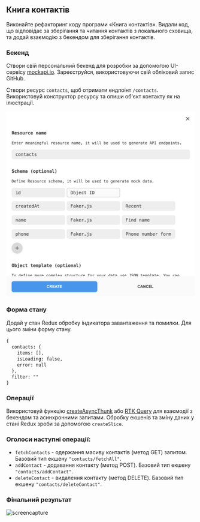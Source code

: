 ## Книга контактів

Виконайте рефакторинг коду програми «Книга контактів». Видали код, що відповідає
за зберігання та читання контактів з локального сховища, та додай взаємодію з
бекендом для зберігання контактів.

### Бекенд

Створи свій персональний бекенд для розробки за допомогою UI-сервісу
[mockapi.io](https://mockapi.io). Зареєструйся, використовуючи свій обліковий
запис GitHub.

Створи ресурс `contacts`, щоб отримати ендпоінт `/contacts`. Використовуй
конструктор ресурсу та опиши об'єкт контакту як на ілюстрації.

![api](./assets/api.png)

### Форма стану

Додай у стан Redux обробку індикатора завантаження та помилки. Для цього зміни
форму стану.

```
{
  contacts: {
    items: [],
    isLoading: false,
    error: null
  },
  filter: ""
}
```

### Операції

Використовуй функцію
[createAsyncThunk](https://redux-toolkit.js.org/api/createAsyncThunk) або
[RTK Query](https://redux-toolkit.js.org/rtk-query/overview) для взаємодії з
бекендом та асинхронними запитами. Обробку екшенів та зміну даних у стані Redux
зроби за допомогою `createSlice`.

### Оголоси наступні операції:

- `fetchContacts` - одержання масиву контактів (метод GET) запитом. Базовий тип
  екшену `"contacts/fetchAll"`.
- `addContact` - додавання контакту (метод POST). Базовий тип екшену
  `"contacts/addContact"`.
- `deleteContact` - видалення контакту (метод DELETE). Базовий тип екшену
  `"contacts/deleteContact"`.

### Фінальний результат

![screencapture](./assets/screencapture_1.png)
